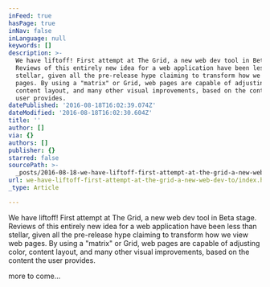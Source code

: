 ```yaml
---
inFeed: true
hasPage: true
inNav: false
inLanguage: null
keywords: []
description: >-
  We have liftoff! First attempt at The Grid, a new web dev tool in Beta stage.
  Reviews of this entirely new idea for a web application have been less than
  stellar, given all the pre-release hype claiming to transform how we view web
  pages. By using a "matrix" or Grid, web pages are capable of adjusting color,
  content layout, and many other visual improvements, based on the content the
  user provides. 
datePublished: '2016-08-18T16:02:39.074Z'
dateModified: '2016-08-18T16:02:30.604Z'
title: ''
author: []
via: {}
authors: []
publisher: {}
starred: false
sourcePath: >-
  _posts/2016-08-18-we-have-liftoff-first-attempt-at-the-grid-a-new-web-dev-to.md
url: we-have-liftoff-first-attempt-at-the-grid-a-new-web-dev-to/index.html
_type: Article

---
```

We have liftoff! First attempt at The Grid, a new web dev tool in Beta stage. Reviews of this entirely new idea for a web application have been less than stellar, given all the pre-release hype claiming to transform how we view web pages. By using a "matrix" or Grid, web pages are capable of adjusting color, content layout, and many other visual improvements, based on the content the user provides. 

more to come...